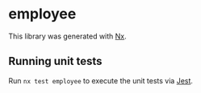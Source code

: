# employee

This library was generated with [Nx](https://nx.dev).

## Running unit tests

Run `nx test employee` to execute the unit tests via [Jest](https://jestjs.io).
